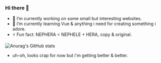 ### Hi there 👋

- 🔭 I’m currently working on some small but interesting websites.
- 🌱 I’m currently learning Vue & anything i need for creating something i adore.
- ⚡ Fun fact: NEPHERA = NEPHELE + HERA, copy & original.

![Anurag's GitHub stats](https://github-readme-stats.vercel.app/api?username=anuraghazra&show_icons=true&theme=dracula)
- uh-oh, looks crap for now but i'm getting better & better.
<!--
**NEPHERAovo/NEPHERAovo** is a ✨ _special_ ✨ repository because its `README.md` (this file) appears on your GitHub profile.

Here are some ideas to get you started:

- 🔭 I’m currently working on ...
- 🌱 I’m currently learning ...
- 👯 I’m looking to collaborate on ...
- 🤔 I’m looking for help with ...
- 💬 Ask me about ...
- 📫 How to reach me: ...
- 😄 Pronouns: ...
- ⚡ Fun fact: ...
-->
